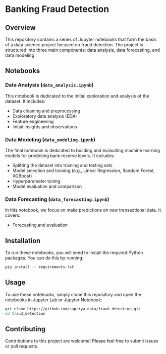 # Banking Fraud Detection

## Overview

This repository contains a series of Jupyter notebooks that form the basis of a data science project focused on fraud detection. The project is structured into three main components: data analysis, data forecasting, and data modeling.

## Notebooks

### Data Analysis (`data_analysis.ipynb`)

This notebook is dedicated to the initial exploration and analysis of the dataset. It includes:

- Data cleaning and preprocessing
- Exploratory data analysis (EDA)
- Feature engineering
- Initial insights and observations

### Data Modeling (`data_modeling.ipynb`)

The final notebook is dedicated to building and evaluating machine learning models for predicting bank reserve levels. It includes:

- Splitting the dataset into training and testing sets
- Model selection and training (e.g., Linear Regression, Random Forest, XGBoost)
- Hyperparameter tuning
- Model evaluation and comparison

### Data Forecasting (`data_forecasting.ipynb`)

In this notebook, we focus on make predictions on new transactional data. It covers:
- Forecasting and evaluation

## Installation

To run these notebooks, you will need to install the required Python packages. You can do this by running:

```bash
pip install -r requirements.txt
```

## Usage

To use these notebooks, simply clone this repository and open the notebooks in Jupyter Lab or Jupyter Notebook:

```bash
git clone https://github.com/supriya-data/fraud_detection.git
cd fraud_detection
```

## Contributing

Contributions to this project are welcome! Please feel free to submit issues or pull requests.
